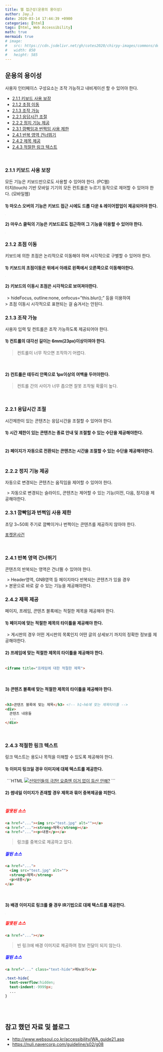 ```yaml
---
title: 웹 접근성(운용의 용이성)
author: Jay.J
date: 2020-03-14 17:44:39 +0900
categories: [html]
tags: [html, Web Accessibility]
math: true
mermaid: true
# image:
#   src: https://cdn.jsdelivr.net/gh/cotes2020/chirpy-images/commons/devices-mockup.png
#   width: 850
#   height: 585
---
```


## 운용의 용이성
사용자 인터페이스 구성요소는 조작 가능하고 내비게이션 할 수 있어야 한다.

- [2.1.1 키보드 사용 보장](#211-키보드-사용-보장)
- [2.1.2 초점 이동](#212-초점-이동)
- [2.1.3 조작 가능](#213-조작-가능)
- [2.2.1 응답시간 조절](#221-응답시간-조절)
- [2.2.2 정지 기능 제공](#222-정지-기능-제공)
- [2.3.1 깜빡임과 번쩍임 사용 제한](#231-깜빡임과-번쩍임-사용-제한)
- [2.4.1 반복 영역 건너뛰기](#241-반복-영역-건너뛰기)
- [2.4.2 제목 제공](#242-제목-제공)
- [2.4.3 적절한 링크 텍스트](#243-적절한-링크-텍스트)

<br>

### 2.1.1 키보드 사용 보장
모든 기능은 키보드만으로도 사용할 수 있어야 한다. (PC웹)<br>
터치(touch) 기반 모바일 기기의 모든 컨트롤은 누르기 동작으로 제어할 수 있어야 한다. (모바일웹)

#### 1) 마오스 오버의 기능은 키보드 접근 시에도 드롭 다운 & 레이어팝업이 제공되어야 한다.

<img src="/assets/img/webAccessibility/keyboard_access1.jpg" alt="" style="left:0;transform:none;border:1px solid #eee">

<br>

#### 2) 마우스 클릭의 기능은 키보드로도 접근하여 그 기능을 이용할 수 있어야 한다.

<img src="/assets/img/webAccessibility/keyboard_access2.jpg" alt="" style="left:0;transform:none;border:1px solid #eee">


<br>

### 2.1.2 초점 이동
키보드에 의한 초점은 논리적으로 이동해야 하며 시각적으로 구별할 수 있어야 한다.

#### 1) 키보드의 초점이동은 위에서 아래로 왼쪽에서 오른쪽으로 이동해야한다.

<img src="/assets/img/webAccessibility/focus_shift.jpg" alt="" style="left:0;transform:none;border:1px solid #eee">

<br>

#### 2) 키보드의 이동시 초점은 시각적으로 보여져야한다.

<img src="/assets/img/webAccessibility/focus_shift2.jpg" alt="" style="left:0;transform:none;border:1px solid #eee">
> hideFocus, outline:none, onfocus=”this.blur();” 등을 이용하여<br>
> 초점 이동시 시각적으로 표현되는 걸 숨겨서는 안된다.

<br>

### 2.1.3 조작 가능
사용자 입력 및 컨트롤은 조작 가능하도록 제공되어야 한다.

#### 1) 컨트롤의 대각선 길이는 6mm(23px)이상이여야 한다.
> 컨트롤이 너무 작으면 조작하기 어렵다.

<br>

#### 2) 컨트롤은 테두리 안쪽으로 1px이상의 여백을 두어야한다.
> 컨트롤 간의 사이가 너무 좁으면 잘못 조작될 확률이 높다.

<br>

### 2.2.1 응답시간 조절
시간제한이 있는 콘텐츠는 응답시간을 조절할 수 있어야 한다.

#### 1) 시간 제한이 있는 콘텐츠는 종료 안내 및 조절할 수 있는 수단을 제공해야한다.
<img src="/assets/img/webAccessibility/response_time1.jpg" alt="" style="left:0;transform:none;border:1px solid #eee">

<br>

#### 2) 페이지가 자동으로 전환되는 콘텐츠는 시간을 조절할 수 있는 수단을 제공해야한다.
<img src="/assets/img/webAccessibility/response_time2.jpg" alt="" style="left:0;transform:none;border:1px solid #eee">

<br>

### 2.2.2 정지 기능 제공
자동으로 변경되는 콘텐츠는 움직임을 제어할 수 있어야 한다.

<img src="/assets/img/webAccessibility/stop_function.jpg" alt="" style="left:0;transform:none;border:1px solid #eee">
> 자동으로 변경되는 슬라이드, 콘텐츠는 제어할 수 있는 기능(이전, 다음, 정지)을 제공해야한다.

<br>

### 2.3.1 깜빡임과 번쩍임 사용 제한
초당 3~50회 주기로 깜빡이거나 번쩍이는 콘텐츠를 제공하지 않아야 한다.

[포켓몬사건](https://namu.wiki/w/%ED%8F%AC%EC%BC%93%EB%AA%AC%20%EC%87%BC%ED%81%AC)

<br>

### 2.4.1 반복 영역 건너뛰기
콘텐츠의 반복되는 영역은 건너뛸 수 있어야 한다.

<img src="/assets/img/webAccessibility/skipnavi.jpg" alt="" style="left:0;transform:none;border:1px solid #eee">
> Header영역, GNB영역 등 페이지마다 반복되는 콘텐츠가 있을 경우<br>
> 본문으로 바로 갈 수 있는 기능을 제공해야한다.

<br>

### 2.4.2 제목 제공
페이지, 프레임, 콘텐츠 블록에는 적절한 제목을 제공해야 한다.

#### 1) 페이지에 맞는 적절한 제목의 타이틀을 제공해야 한다.
<img src="/assets/img/webAccessibility/title1.jpg" alt="" style="left:0;transform:none;border:1px solid #eee">
> 게시판의 경우 어떤 게시판의 목록인지 어떤 글의 상세보기 까지의 정확한 정보를 제공해야한다.

<br>

#### 2) 프레임에 맞는 적절한 제목의 타이틀을 제공해야 한다.
<img src="/assets/img/webAccessibility/title2.jpg" alt="" style="left:0;transform:none;border:1px solid #eee">

```HTML
<iframe title="프레임에 대한 적절한 제목">
```

<br>

#### 3) 콘텐츠 블록에 맞는 적절한 제목의 타이틀을 제공해야 한다.
<img src="/assets/img/webAccessibility/title3.jpg" alt="" style="left:0;transform:none;border:1px solid #eee">

```HTML
<h3>콘텐츠 블록에 맞는 제목</h3> <!-- h1~h6에 맞는 제목타이틀 -->
<div>
  콘텐츠 내용들
  ...
</div>
```

<br>

### 2.4.3 적절한 링크 텍스트
링크 텍스트는 용도나 목적을 이해할 수 있도록 제공해야 한다.

#### 1) 이미지 링크일 경우 이미지에 대체 텍스트를 제공한다.
<img src="/assets/img/webAccessibility/need_alt_img.png" alt="" style="left:0;transform:none;border:1px solid #eee">
```HTML
<a href="..."><img src="test.jpg" alt="산악인들의 극찬! 요즘엔 이거 없이 등산 안해?"></a>
```

<br>

#### 2) 썸네일 이미지가 존재할 경우 제목과 묶어 중복제공을 피한다.
<img src="/assets/img/webAccessibility/link.jpg" alt="" style="left:0;transform:none;border:1px solid #eee">

##### <b style='color:red'>잘못된 소스</b>

```HTML
<a href="..."><img src="test.jpg" alt=""></a>
<a href="..."><strong>제목</strong></a>
<a href="..."><p>내용</p></a>
```
> 링크를 중복으로 제공하고 있다.

##### <b style='color:blue'>잘된 소스</b>

```HTML
<a href="...">
  <img src="test.jpg" alt="">
  <strong>제목</strong>
  <p>내용</p>
</a>
```

<br>

#### 3) 배경 이미지로 링크를 줄 경우 IR기법으로 대체 텍스트를 제공한다.
<img src="/assets/img/webAccessibility/ir_link.jpg" alt="" style="left:0;transform:none;border:1px solid #eee">

##### <b style='color:red'>잘못된 소스</b>

```HTML
<a href="..."></a>
```
> 빈 링크에 배경 이미지로 제공하여 정보 전달이 되지 않는다.

##### <b style='color:blue'>잘된 소스</b>

```HTML
<a href="..." class="text-hide">메뉴보기</a>
```
```CSS
.text-hide{
  text-overflow:hidden;
  text-indent:-9999px;
  ...
}
```

<br>
<br>

## 참고 했던 자료 및 블로그
 - <a href="http://www.websoul.co.kr/accessibility/WA_guide21.asp" target="_blank">http://www.websoul.co.kr/accessibility/WA_guide21.asp</a>
 - <a href="https://nuli.navercorp.com/guideline/s02/g08" target="_blank">https://nuli.navercorp.com/guideline/s02/g08</a>
